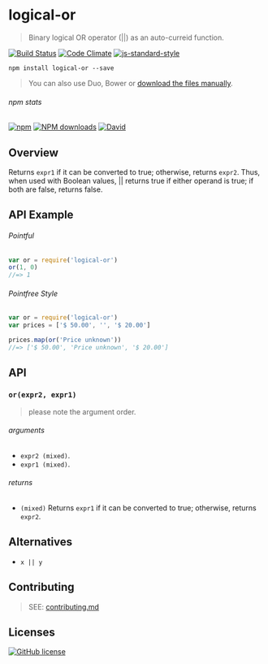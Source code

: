 # logical-or
> Binary logical OR operator (||) as an auto-curreid function.

[![Build Status](http://img.shields.io/travis/wilmoore/logical-or.js.svg)](https://travis-ci.org/wilmoore/logical-or.js) [![Code Climate](https://codeclimate.com/github/wilmoore/logical-or.js/badges/gpa.svg)](https://codeclimate.com/github/wilmoore/logical-or.js) [![js-standard-style](https://img.shields.io/badge/code%20style-standard-brightgreen.svg?style=flat)](https://github.com/feross/standard)

```shell
npm install logical-or --save
```

> You can also use Duo, Bower or [download the files manually](https://github.com/wilmoore/logical-or.js/releases).

###### npm stats

[![npm](https://img.shields.io/npm/v/logical-or.svg)](https://www.npmjs.org/package/logical-or) [![NPM downloads](http://img.shields.io/npm/dm/logical-or.svg)](https://www.npmjs.org/package/logical-or) [![David](https://img.shields.io/david/wilmoore/logical-or.js.svg)](https://david-dm.org/wilmoore/logical-or.js)

## Overview

Returns `expr1` if it can be converted to true; otherwise, returns `expr2`. Thus, when used with Boolean values, || returns true if either operand is true; if both are false, returns false.

## API Example

###### Pointful

```js
var or = require('logical-or')
or(1, 0)
//=> 1
```

###### Pointfree Style

```js
var or = require('logical-or')
var prices = ['$ 50.00', '', '$ 20.00']

prices.map(or('Price unknown'))
//=> ['$ 50.00', 'Price unknown', '$ 20.00']
```

## API

### `or(expr2, expr1)`

> please note the argument order.

###### arguments

 - `expr2 (mixed)`.
 - `expr1 (mixed)`.

###### returns

 - `(mixed)` Returns `expr1` if it can be converted to true; otherwise, returns `expr2`.

## Alternatives

 - `x || y`

## Contributing

> SEE: [contributing.md](contributing.md)

## Licenses

[![GitHub license](https://img.shields.io/github/license/wilmoore/logical-or.js.svg)](https://github.com/wilmoore/logical-or.js/blob/master/license)
